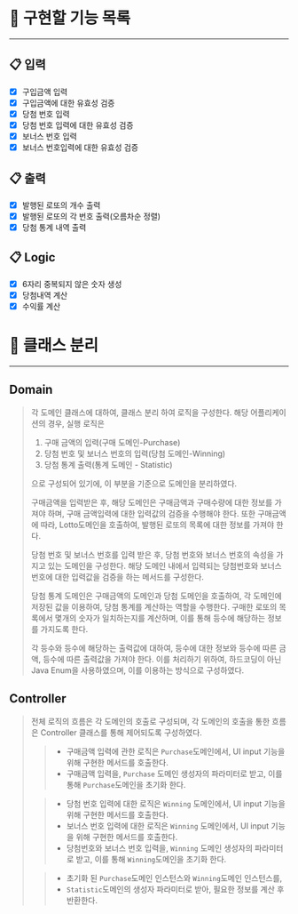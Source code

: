 # 🔑 구현할 기능 목록

---
## 📋 입력 
- [x] 구입금액 입력
- [x] 구입금액에 대한 유효성 검증
- [x] 당첨 번호 입력
- [x] 당첨 번호 입력에 대한 유효성 검증
- [x] 보너스 번호 입력
- [x] 보너스 번호입력에 대한 유효성 검증

## 📋 출력
- [x] 발행된 로또의 개수 출력
- [x] 발행된 로또의 각 번호 출력(오름차순 정렬)
- [x] 당첨 통계 내역 출력

## 📋 Logic
- [x] 6자리 중복되지 않은 숫자 생성
- [x] 당첨내역 계산
- [x] 수익률 계산

# 🔑 클래스 분리

---
## Domain
> 각 도메인 클래스에 대하여, 클래스 분리 하여 로직을 구성한다.
> 해당 어플리케이션의 경우, 실행 로직은
> 1. 구매 금액의 입력(구매 도메인-Purchase)
> 2. 당첨 번호 및 보너스 번호의 입력(당첨 도메인-Winning)
> 3. 당첨 통계 출력(통계 도메인 - Statistic)
> 
> 으로 구성되어 있기에, 이 부분을 기준으로 도메인을 분리하였다.
> 
> 구매금액을 입력받은 후, 해당 도메인은 구매금액과 구매수량에 대한 정보를 가져야 하며, 
> 구매 금액입력에 대한 입력값의 검증을 수행해야 한다. 또한 구매금액에 따라, Lotto도메인을 호출하여, 
> 발행된 로또의 목록에 대한 정보를 가져야 한다.
> 
> 당첨 번호 및 보너스 번호를 입력 받은 후, 당첨 번호와 보너스 번호의 속성을 가지고 있는 도메인을 구성한다. 
> 해당 도메인 내에서 입력되는 당첨번호와 보너스 번호에 대한 입력값을 검증을 하는 메서드를 구성한다.
> 
> 당첨 통계 도메인은 구매금액의 도메인과 당첨 도메인을 호출하여, 각 도메인에 저장된 값을 이용하여,
> 당첨 통계를 계산하는 역할을 수행한다. 구매한 로또의 목록에서 몇개의 숫자가 일치하는지를 계산하며,
> 이를 통해 등수에 해당하는 정보를 가지도록 한다.
> 
> 각 등수와 등수에 해당하는 출력값에 대하여, 등수에 대한 정보와 등수에 따른 금액,
> 등수에 따른 출력값을 가져야 한다. 이를 처리하기 위하여, 하드코딩이 아닌 Java Enum을 사용하였으며, 
> 이를 이용하는 방식으로 구성하였다.

## Controller
> 전체 로직의 흐름은 각 도메인의 호출로 구성되며, 각 도메인의 호출을 통한 흐름은 
> Controller 클래스를 통해 제어되도록 구성하였다.
> 
>> - 구매금액 입력에 관한 로직은 `Purchase`도메인에서, UI input 기능을 위해 구현한 메서드를 호출한다.
>> - 구매금액 입력을, `Purchase` 도메인 생성자의 파라미터로 받고, 이를 통해 `Purchase`도메인을 초기화 한다. 
>
>> - 당첨 번호 입력에 대한 로직은 `Winning` 도메인에서, UI input 기능을 위해 구현한 메서드를 호출한다.
>> - 보너스 번호 입력에 대한 로직은 `Winning` 도메인에서, UI input 기능을 위해 구현한 메서드를 호출한다.
>> - 당첨번호와 보너스 번호 입력을, `Winning` 도메인 생성자의 파라미터로 받고, 이를 통해 `Winning`도메인을 초기화 한다.
>
>> - 초기화 된 `Purchase`도메인 인스턴스와 `Winning`도메인 인스턴스를, 
>> - `Statistic`도메인의 생성자 파라미터로 받아, 필요한 정보를 계산 후 반환한다.